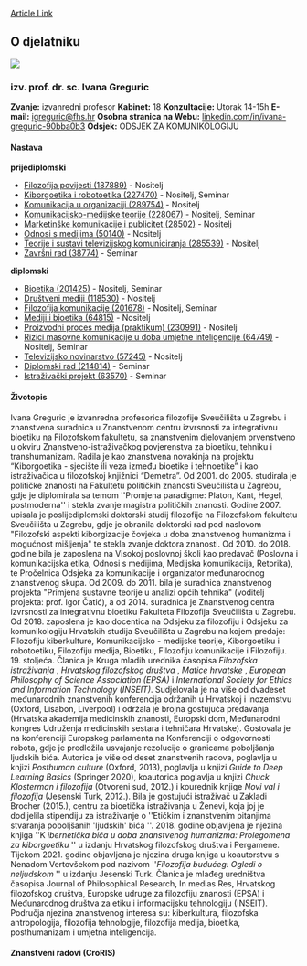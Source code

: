 [Article Link](https://www.fhs.hr/djelatnik/ivana.greguric)

## O djelatniku
![](https://www.fhs.hr/images/users_profiles/Screenshot_1.jpg)
###  izv. prof. dr. sc. Ivana Greguric 
**Zvanje:**
izvanredni profesor 
**Kabinet:**
18
**Konzultacije:**
Utorak 14-15h 
**E-mail:**
[igreguric@fhs.hr](javascript:startMail\('tvrehtve@pus.feu'\);)
**Osobna stranica na Webu:**
[linkedin.com/in/ivana-greguric-90bba0b3](https://www.fhs.hr/djelatnik/linkedin.com/in/ivana-greguric-90bba0b3)
**Odsjek:**
ODSJEK ZA KOMUNIKOLOGIJU 
#### Nastava
**prijediplomski**
  * [Filozofija povijesti (187889)](https://www.fhs.hr/predmet/filpov_b) - Nositelj
  * [Kiborgoetika i robotoetika (227470)](https://www.fhs.hr/predmet/kir) - Nositelj, Seminar
  * [Komunikacija u organizaciji (289754)](https://www.fhs.hr/predmet/kuo_b) - Nositelj
  * [Komunikacijsko-medijske teorije (228067)](https://www.fhs.hr/predmet/komteo) - Nositelj, Seminar
  * [Marketinške komunikacije i publicitet (28502)](https://www.fhs.hr/predmet/mkp) - Nositelj
  * [Odnosi s medijima (50140)](https://www.fhs.hr/predmet/osm) - Nositelj
  * [Teorije i sustavi televizijskog komuniciranja (285539)](https://www.fhs.hr/predmet/tstk_c) - Nositelj
  * [Završni rad (38774)](https://www.fhs.hr/predmet/zavrad) - Seminar


**diplomski**
  * [Bioetika (201425)](https://www.fhs.hr/predmet/bio_a) - Nositelj, Seminar
  * [Društveni mediji (118530)](https://www.fhs.hr/predmet/drumed) - Nositelj
  * [Filozofija komunikacije (201678)](https://www.fhs.hr/predmet/filkom_b) - Nositelj, Seminar
  * [Mediji i bioetika (64815)](https://www.fhs.hr/predmet/mib) - Nositelj
  * [Proizvodni proces medija (praktikum) (230991)](https://www.fhs.hr/predmet/ppmp_a) - Nositelj
  * [Rizici masovne komunikacije u doba umjetne inteligencije (64749)](https://www.fhs.hr/predmet/rmk) - Nositelj, Seminar
  * [Televizijsko novinarstvo (57245)](https://www.fhs.hr/predmet/telnov) - Nositelj
  * [Diplomski rad (214814)](https://www.fhs.hr/predmet/diprad_f) - Seminar
  * [Istraživački projekt (63570)](https://www.fhs.hr/predmet/istpro) - Seminar


#### Životopis
Ivana Greguric je izvanredna profesorica filozofije Sveučilišta u Zagrebu i znanstvena suradnica u Znanstvenom centru izvrsnosti za integrativnu bioetiku na Filozofskom fakultetu, sa znanstvenim djelovanjem prvenstveno u okviru Znanstveno-istraživačkog povjerenstva za bioetiku, tehniku ​​i transhumanizam. Radila je kao znanstvena novakinja na projektu “Kiborgoetika - sjecište ili veza između bioetike i tehnoetike” i kao istraživačica u filozofskoj knjižnici “Demetra”.
Od 2001. do 2005. studirala je političke znanosti na Fakultetu političkih znanosti Sveučilišta u Zagrebu, gdje je diplomirala sa temom ''Promjena paradigme: Platon, Kant, Hegel, postmoderna'' i stekla zvanje magistra političkih znanosti. Godine 2007. upisala je poslijediplomski doktorski studij filozofije na Filozofskom fakultetu Sveučilišta u Zagrebu, gdje je obranila doktorski rad pod naslovom "Filozofski aspekti kiborgizacije čovjeka u doba znanstvenog humanizma i mogućnost mišljenja" te stekla zvanje doktora znanosti. Od 2010. do 2018. godine bila je zaposlena na Visokoj poslovnoj školi kao predavač (Poslovna i komunikacijska etika, Odnosi s medijima, Medijska komunikacija, Retorika), te Pročelnica Odsjeka za komunikacije i organizator međunarodnog znanstvenog skupa. Od 2009. do 2011. bila je suradnica znanstvenog projekta "Primjena sustavne teorije u analizi općih tehnika" (voditelj projekta: prof. Igor Čatić), a od 2014. suradnica je Znanstvenog centra izvrsnosti za integrativnu bioetiku Fakulteta Filozofija Sveučilišta u Zagrebu. Od 2018. zaposlena je kao docentica na Odsjeku za filozofiju i Odsjeku za komunikologiju Hrvatskih studija Sveučilišta u Zagrebu na kojem predaje: Filozofiju kiberkulture, Komunikacijsko - medijske teorije, Kiborgoetiku i robotoetiku, Filozofiju medija, Bioetiku, Filozofiju komunikacije i Filozofiju. 19. stoljeća.
Članica je Kruga mladih urednika časopisa _Filozofska istraživanja_ , _Hrvatskog filozofskog društva_ , _Matice hrvatske_ , _European Philosophy of Science Association (EPSA)_ i _International Society for Ethics and Information Technology (INSEIT)_. Sudjelovala je na više od dvadeset međunarodnih znanstvenih konferencija održanih u Hrvatskoj i inozemstvu (Oxford, Lisabon, Liverpool) i održala je brojna gostujuća predavanja (Hrvatska akademija medicinskih znanosti, Europski dom, Međunarodni kongres Udruženja medicinskih sestara i tehničara Hrvatske). Gostovala je na konferenciji Europskog parlamenta na Konferenciji o odgovornosti robota, gdje je predložila usvajanje rezolucije o granicama poboljšanja ljudskih bića.
Autorica je više od deset znanstvenih radova, poglavlja u knjizi _Posthuman culture_ (Oxford, 2013), poglavlja u knjizi _Guide to Deep Learning Basics_ (Springer 2020), koautorica poglavlja u knjizi _Chuck Klosterman i filozofija_ (Otvoreni sud, 2012.) i kourednik knjige _Novi val i filozofija_ (Jesenski Turk, 2012.). Bila je gostujući istraživač u Zakladi Brocher (2015.), centru za bioetička istraživanja u Ženevi, koja joj je dodijelila stipendiju za istraživanje o ''Etičkim i znanstvenim pitanjima stvaranja poboljšanih 'ljudskih' bića ''.
2018. godine objavljena je njezina knjiga ''K _ibernetička bića u doba znanstvenog humanizma: Prolegomena za kiborgoetiku_ '' u izdanju Hrvatskog filozofskog društva i Pergamene. Tijekom 2021. godine objavljena je njezina druga knjiga u koautorstvu s Nenadom Vertovšekom pod nazivom ''_Filozofija budućeg: Ogledi o neljudskom_ '' u izdanju Jesenski Turk.
Članica je mlađeg uredništva časopisa Journal of Philosophical Research, In medias Res, Hrvatskog filozofskog društva, Europske udruge za filozofiju znanosti (EPSA) i Međunarodnog društva za etiku i informacijsku tehnologiju (INSEIT). Područja njezina znanstvenog interesa su: kiberkultura, filozofska antropologija, filozofija tehnologije, filozofija medija, bioetika, posthumanizam i umjetna inteligencija.
#### Znanstveni radovi (CroRIS)
